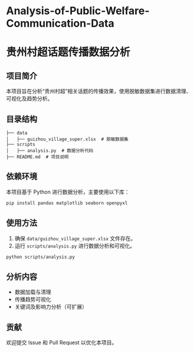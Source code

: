 # Analysis-of-Public-Welfare-Communication-Data
# 贵州村超话题传播数据分析

## 项目简介
本项目旨在分析“贵州村超”相关话题的传播效果，使用脱敏数据集进行数据清理、可视化及趋势分析。

## 目录结构
```
├── data
│   ├── guizhou_village_super.xlsx  # 脱敏数据集
├── scripts
│   ├── analysis.py  # 数据分析代码
├── README.md  # 项目说明
```

## 依赖环境
本项目基于 Python 进行数据分析，主要使用以下库：
```bash
pip install pandas matplotlib seaborn openpyxl
```

## 使用方法
1. 确保 `data/guizhou_village_super.xlsx` 文件存在。
2. 运行 `scripts/analysis.py` 进行数据分析和可视化。
```bash
python scripts/analysis.py
```

## 分析内容
- 数据加载与清理
- 传播趋势可视化
- 关键词及影响力分析（可扩展）

## 贡献
欢迎提交 Issue 和 Pull Request 以优化本项目。


